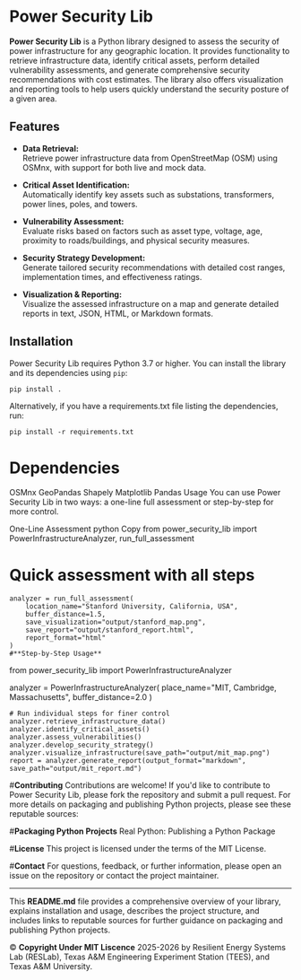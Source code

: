# Power Security Lib

**Power Security Lib** is a Python library designed to assess the security of power infrastructure for any geographic location. It provides functionality to retrieve infrastructure data, identify critical assets, perform detailed vulnerability assessments, and generate comprehensive security recommendations with cost estimates. The library also offers visualization and reporting tools to help users quickly understand the security posture of a given area.

## Features

- **Data Retrieval:**  
  Retrieve power infrastructure data from OpenStreetMap (OSM) using OSMnx, with support for both live and mock data.

- **Critical Asset Identification:**  
  Automatically identify key assets such as substations, transformers, power lines, poles, and towers.

- **Vulnerability Assessment:**  
  Evaluate risks based on factors such as asset type, voltage, age, proximity to roads/buildings, and physical security measures.

- **Security Strategy Development:**  
  Generate tailored security recommendations with detailed cost ranges, implementation times, and effectiveness ratings.

- **Visualization & Reporting:**  
  Visualize the assessed infrastructure on a map and generate detailed reports in text, JSON, HTML, or Markdown formats.

## Installation

Power Security Lib requires Python 3.7 or higher. You can install the library and its dependencies using `pip`:

```bash
pip install .
```
Alternatively, if you have a requirements.txt file listing the dependencies, run:

```
pip install -r requirements.txt
```
# **Dependencies**
OSMnx
GeoPandas
Shapely
Matplotlib
Pandas
Usage
You can use Power Security Lib in two ways: a one-line full assessment or step-by-step for more control.

One-Line Assessment
python
Copy
from power_security_lib import PowerInfrastructureAnalyzer, run_full_assessment

# **Quick assessment with all steps**
```
analyzer = run_full_assessment(
    location_name="Stanford University, California, USA",
    buffer_distance=1.5,
    save_visualization="output/stanford_map.png",
    save_report="output/stanford_report.html",
    report_format="html"
)
#**Step-by-Step Usage**
```
from power_security_lib import PowerInfrastructureAnalyzer

analyzer = PowerInfrastructureAnalyzer(
    place_name="MIT, Cambridge, Massachusetts",
    buffer_distance=2.0
)
```
# Run individual steps for finer control
analyzer.retrieve_infrastructure_data()
analyzer.identify_critical_assets()
analyzer.assess_vulnerabilities()
analyzer.develop_security_strategy()
analyzer.visualize_infrastructure(save_path="output/mit_map.png")
report = analyzer.generate_report(output_format="markdown", save_path="output/mit_report.md")
```


#**Contributing**
Contributions are welcome! If you'd like to contribute to Power Security Lib, please fork the repository and submit a pull request. For more details on packaging and publishing Python projects, please see these reputable sources:

#**Packaging Python Projects**
Real Python: Publishing a Python Package

#**License**
This project is licensed under the terms of the MIT License.

#**Contact**
For questions, feedback, or further information, please open an issue on the repository or contact the project maintainer.

---

This **README.md** file provides a comprehensive overview of your library, explains installation and usage, describes the project structure, and includes links to reputable sources for further guidance on packaging and publishing Python projects.

  © **Copyright Under MIT Liscence** 2025-2026  by Resilient Energy Systems Lab (RESLab), Texas A&M Engineering Experiment Station (TEES), and Texas A&M University.

